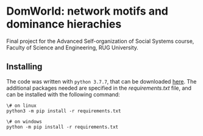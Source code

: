 # DomWorld: network motifs and dominance hierachies
Final project for the Advanced Self-organization of Social Systems course, Faculty of Science and Engineering, RUG University.

## Installing
The code was written with `python 3.7.7`, that can be downloaded [here](https://www.python.org/downloads/release/python-377/). The additional packages needed are specified in the *requirements.txt* file, and can be installed with the following command:

```shell
\# on linux
python3 -m pip install -r requirements.txt

\# on windows
python -m pip install -r requirements.txt
```